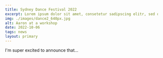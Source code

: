 ```yaml
---
title: Sydney Dance Festival 2022
excerpt: Lorem ipsum dolor sit amet, consetetur sadipscing elitr, sed diam nonumy eirmod tempor invidunt ut labore et dolore magna aliquyam erat, sed diam voluptua. At vero eos et accusam et justo duo dolores et ea rebum. Stet clita kasd gubergren, no sea takimata sanctus est Lorem ipsum dolor sit amet.
img: ./images/dance2_640px.jpg
alt: Aaron at a workshop
date: 2022-10-06
tags: news
layout: primary
---
```


I'm super excited to announce that...
